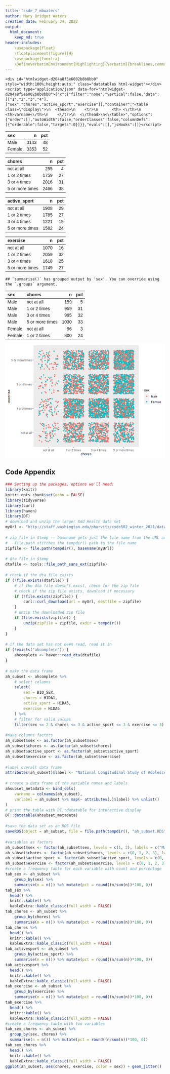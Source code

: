 ```yaml
---
title: "csde_7_mbwaters"
author: Mary Bridget Waters
creation date: February 24, 2022
output: 
  html_document:
    keep_md: true
header-includes:
    \usepackage{float}
    \floatplacement{figure}{H}
    \usepackage{fvextra}
    \DefineVerbatimEnvironment{Highlighting}{Verbatim}{breaklines,commandchars=\\\{\}}
---
```





```{=html}
<div id="htmlwidget-d204a8f5e6002b8b8bb0" style="width:100%;height:auto;" class="datatables html-widget"></div>
<script type="application/json" data-for="htmlwidget-d204a8f5e6002b8b8bb0">{"x":{"filter":"none","vertical":false,"data":[["1","2","3","4"],["sex","chores","active_sport","exercise"]],"container":"<table class=\"display\">\n  <thead>\n    <tr>\n      <th> <\/th>\n      <th>varname<\/th>\n    <\/tr>\n  <\/thead>\n<\/table>","options":{"order":[],"autoWidth":false,"orderClasses":false,"columnDefs":[{"orderable":false,"targets":0}]}},"evals":[],"jsHooks":[]}</script>
```

<table class=" lightable-classic" style='font-family: "Arial Narrow", "Source Sans Pro", sans-serif; width: auto !important; margin-left: auto; margin-right: auto;'>
 <thead>
  <tr>
   <th style="text-align:left;"> sex </th>
   <th style="text-align:right;"> n </th>
   <th style="text-align:right;"> pct </th>
  </tr>
 </thead>
<tbody>
  <tr>
   <td style="text-align:left;"> Male </td>
   <td style="text-align:right;"> 3143 </td>
   <td style="text-align:right;"> 48 </td>
  </tr>
  <tr>
   <td style="text-align:left;"> Female </td>
   <td style="text-align:right;"> 3353 </td>
   <td style="text-align:right;"> 52 </td>
  </tr>
</tbody>
</table>
<table class=" lightable-classic" style='font-family: "Arial Narrow", "Source Sans Pro", sans-serif; width: auto !important; margin-left: auto; margin-right: auto;'>
 <thead>
  <tr>
   <th style="text-align:left;"> chores </th>
   <th style="text-align:right;"> n </th>
   <th style="text-align:right;"> pct </th>
  </tr>
 </thead>
<tbody>
  <tr>
   <td style="text-align:left;"> not at all </td>
   <td style="text-align:right;"> 255 </td>
   <td style="text-align:right;"> 4 </td>
  </tr>
  <tr>
   <td style="text-align:left;"> 1 or 2 times </td>
   <td style="text-align:right;"> 1759 </td>
   <td style="text-align:right;"> 27 </td>
  </tr>
  <tr>
   <td style="text-align:left;"> 3 or 4 times </td>
   <td style="text-align:right;"> 2016 </td>
   <td style="text-align:right;"> 31 </td>
  </tr>
  <tr>
   <td style="text-align:left;"> 5 or more times </td>
   <td style="text-align:right;"> 2466 </td>
   <td style="text-align:right;"> 38 </td>
  </tr>
</tbody>
</table>


<table class=" lightable-classic" style='font-family: "Arial Narrow", "Source Sans Pro", sans-serif; width: auto !important; margin-left: auto; margin-right: auto;'>
 <thead>
  <tr>
   <th style="text-align:left;"> active_sport </th>
   <th style="text-align:right;"> n </th>
   <th style="text-align:right;"> pct </th>
  </tr>
 </thead>
<tbody>
  <tr>
   <td style="text-align:left;"> not at all </td>
   <td style="text-align:right;"> 1908 </td>
   <td style="text-align:right;"> 29 </td>
  </tr>
  <tr>
   <td style="text-align:left;"> 1 or 2 times </td>
   <td style="text-align:right;"> 1785 </td>
   <td style="text-align:right;"> 27 </td>
  </tr>
  <tr>
   <td style="text-align:left;"> 3 or 4 times </td>
   <td style="text-align:right;"> 1221 </td>
   <td style="text-align:right;"> 19 </td>
  </tr>
  <tr>
   <td style="text-align:left;"> 5 or more times </td>
   <td style="text-align:right;"> 1582 </td>
   <td style="text-align:right;"> 24 </td>
  </tr>
</tbody>
</table>

<table class=" lightable-classic" style='font-family: "Arial Narrow", "Source Sans Pro", sans-serif; width: auto !important; margin-left: auto; margin-right: auto;'>
 <thead>
  <tr>
   <th style="text-align:left;"> exercise </th>
   <th style="text-align:right;"> n </th>
   <th style="text-align:right;"> pct </th>
  </tr>
 </thead>
<tbody>
  <tr>
   <td style="text-align:left;"> not at all </td>
   <td style="text-align:right;"> 1070 </td>
   <td style="text-align:right;"> 16 </td>
  </tr>
  <tr>
   <td style="text-align:left;"> 1 or 2 times </td>
   <td style="text-align:right;"> 2059 </td>
   <td style="text-align:right;"> 32 </td>
  </tr>
  <tr>
   <td style="text-align:left;"> 3 or 4 times </td>
   <td style="text-align:right;"> 1618 </td>
   <td style="text-align:right;"> 25 </td>
  </tr>
  <tr>
   <td style="text-align:left;"> 5 or more times </td>
   <td style="text-align:right;"> 1749 </td>
   <td style="text-align:right;"> 27 </td>
  </tr>
</tbody>
</table>


```
## `summarise()` has grouped output by 'sex'. You can override using the `.groups` argument.
```

<table class=" lightable-classic" style='font-family: "Arial Narrow", "Source Sans Pro", sans-serif; width: auto !important; margin-left: auto; margin-right: auto;'>
 <thead>
  <tr>
   <th style="text-align:left;"> sex </th>
   <th style="text-align:left;"> chores </th>
   <th style="text-align:right;"> n </th>
   <th style="text-align:right;"> pct </th>
  </tr>
 </thead>
<tbody>
  <tr>
   <td style="text-align:left;"> Male </td>
   <td style="text-align:left;"> not at all </td>
   <td style="text-align:right;"> 159 </td>
   <td style="text-align:right;"> 5 </td>
  </tr>
  <tr>
   <td style="text-align:left;"> Male </td>
   <td style="text-align:left;"> 1 or 2 times </td>
   <td style="text-align:right;"> 959 </td>
   <td style="text-align:right;"> 31 </td>
  </tr>
  <tr>
   <td style="text-align:left;"> Male </td>
   <td style="text-align:left;"> 3 or 4 times </td>
   <td style="text-align:right;"> 995 </td>
   <td style="text-align:right;"> 32 </td>
  </tr>
  <tr>
   <td style="text-align:left;"> Male </td>
   <td style="text-align:left;"> 5 or more times </td>
   <td style="text-align:right;"> 1030 </td>
   <td style="text-align:right;"> 33 </td>
  </tr>
  <tr>
   <td style="text-align:left;"> Female </td>
   <td style="text-align:left;"> not at all </td>
   <td style="text-align:right;"> 96 </td>
   <td style="text-align:right;"> 3 </td>
  </tr>
  <tr>
   <td style="text-align:left;"> Female </td>
   <td style="text-align:left;"> 1 or 2 times </td>
   <td style="text-align:right;"> 800 </td>
   <td style="text-align:right;"> 24 </td>
  </tr>
</tbody>
</table>

![](csde_7_mbwaters_files/figure-html/unnamed-chunk-7-1.png)<!-- -->

## Code Appendix


```r
### Setting up the packages, options we'll need:
library(knitr)
knitr::opts_chunk$set(echo = FALSE)
library(tidyverse)
library(curl)
library(haven)
library(DT)
# download and unzip the larger Add Health data set
myUrl <- "http://staff.washington.edu/phurvitz/csde502_winter_2021/data/21600-0001-Data.dta.zip"

# zip file in $temp -- basename gets just the file name from the URL and not the URL path;
#   file.path stitches the tempdir() path to the file name
zipfile <- file.path(tempdir(), basename(myUrl))

# dta file in $temp
dtafile <- tools::file_path_sans_ext(zipfile)

# check if the dta file exists
if (!file.exists(dtafile)) {
    # if the dta file doesn't exist, check for the zip file
    # check if the zip file exists, download if necessary
    if (!file.exists(zipfile)) {
        curl::curl_download(url = myUrl, destfile = zipfile)
    }
    # unzip the downloaded zip file
    if (file.exists(zipfile)) {
        unzip(zipfile = zipfile, exdir = tempdir())
    }
}

# if the data set has not been read, read it in
if (!exists("ahcomplete")) {
    ahcomplete <- haven::read_dta(dtafile)
}

# make the data frame 
ah_subset <- ahcomplete %>%
    # select columns
    select(
        sex = BIO_SEX,
        chores = H1DA1,
        active_sport = H1DA5,
        exercise = H1DA6
    ) %>%
    # filter for valid values
    filter(sex <= 2 & chores <= 3 & active_sport <= 3 & exercise <= 3)

#make columns factors
ah_subset$sex <- as.factor(ah_subset$sex)
ah_subset$chores <- as.factor(ah_subset$chores)
ah_subset$active_sport <- as.factor(ah_subset$active_sport)
ah_subset$exercise <- as.factor(ah_subset$exercise)

#label overall data frame
attributes(ah_subset)$label <- "National Longitudinal Study of Adolescent to Adult Health (Add Health), 1994-2000, subset"

# create a data frame of the variable names and labels
ahsubset_metadata <- bind_cols(
    varname = colnames(ah_subset),
    varlabel = ah_subset %>% map(~ attributes(.)$label) %>% unlist()
)
# print the table with DT::datatable for interactive display
DT::datatable(ahsubset_metadata)

#save the data set as an RDS file
saveRDS(object = ah_subset, file = file.path(tempdir(), "ah_subset.RDS"))

#variables as factors
ah_subset$sex <- factor(ah_subset$sex, levels = c(1, 2), labels = c("Male", "Female"))
ah_subset$chores <- factor(ah_subset$chores, levels = c(0, 1, 2, 3), labels = c("not at all", "1 or 2 times", "3 or 4 times", "5 or more times"))
ah_subset$active_sport <- factor(ah_subset$active_sport, levels = c(0, 1, 2, 3), labels = c("not at all", "1 or 2 times", "3 or 4 times", "5 or more times"))
ah_subset$exercise <- factor(ah_subset$exercise, levels = c(0, 1, 2, 3), labels = c("not at all", "1 or 2 times", "3 or 4 times", "5 or more times"))
#create a frequency table for each variable with count and percentage
tab_sex <- ah_subset %>% 
    group_by(sex) %>%
    summarise(n = n()) %>% mutate(pct = round((n/sum(n))*100, 0))
tab_sex %>%
  head() %>%
  knitr::kable() %>%
  kableExtra::kable_classic(full_width = FALSE)
tab_chores <- ah_subset %>% 
    group_by(chores) %>%
    summarise(n = n()) %>% mutate(pct = round((n/sum(n))*100, 0))
tab_chores %>%
  head() %>%
  knitr::kable() %>%
  kableExtra::kable_classic(full_width = FALSE)
tab_activesport <- ah_subset %>% 
    group_by(active_sport) %>%
    summarise(n = n()) %>% mutate(pct = round((n/sum(n))*100, 0))
tab_activesport %>%
  head() %>%
  knitr::kable() %>%
  kableExtra::kable_classic(full_width = FALSE)
tab_exercise <- ah_subset %>% 
    group_by(exercise) %>%
    summarise(n = n()) %>% mutate(pct = round((n/sum(n))*100, 0))
tab_exercise %>%
  head() %>%
  knitr::kable() %>%
  kableExtra::kable_classic(full_width = FALSE)
#create a frequency table with two variables
tab_sex_chores <- ah_subset %>% 
  group_by(sex, chores) %>% 
  summarise(n = n()) %>% mutate(pct = round((n/sum(n))*100, 0))
tab_sex_chores %>%
  head() %>%
  knitr::kable() %>%
  kableExtra::kable_classic(full_width = FALSE)
ggplot(ah_subset, aes(chores, exercise, color = sex)) + geom_jitter()
```
